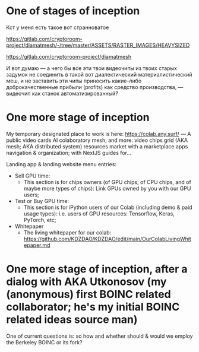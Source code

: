 # One of stages of inception

Кст у меня есть такое вот странноватое

https://gitlab.com/cryptoroom-project/diamatmesh/-/tree/master/ASSETS/RASTER_IMAGES/HEAVYSIZED

https://gitlab.com/cryptoroom-project/diamatmesh

И вот думаю — а чего бы все эти твои видеочипы из твоих старых задумок не соединить в такой вот диалектический материалистический меш,
и не заставить эти чипы приносить какие-либо доброкачественные прибыли (profits) как средство производства, — видеочип как станок автоматизированный?

# One more stage of inception

My temporary designated place to work is here: https://colab.any.surf/ — A public video cards AI colaboratory mesh, and more: video chips grid (AKA mesh; AKA distributed system) resources market with a marketplace apps navigation & organization; with NextJS guides for...

Landing app & landing website menu entries:

   * Sell GPU time:
      * This section is for chips owners (of GPU chips; of CPU chips, and of maybe more types of chips): Link GPUs owned by you with our GPU users;
   * Test or Buy GPU time:
      * This section is for iPython users of our Colab (including demo & paid usage types): i.e. users of GPU resources: Tensorflow, Keras, PyTorch, etc;
   * Whitepaper
      * The living whitepaper for our colab: https://github.com/KDZDAO/KDZDAO/edit/main/OurColabLivingWhitepaper.md

# One more stage of inception, after a dialog with AKA Utkonosov (my (anonymous) first BOINC related collaborator; he's my initial BOINC related ideas source man)

One of current questions is: so how and whether should & would we employ the Berkeley BOINC or its fork?
